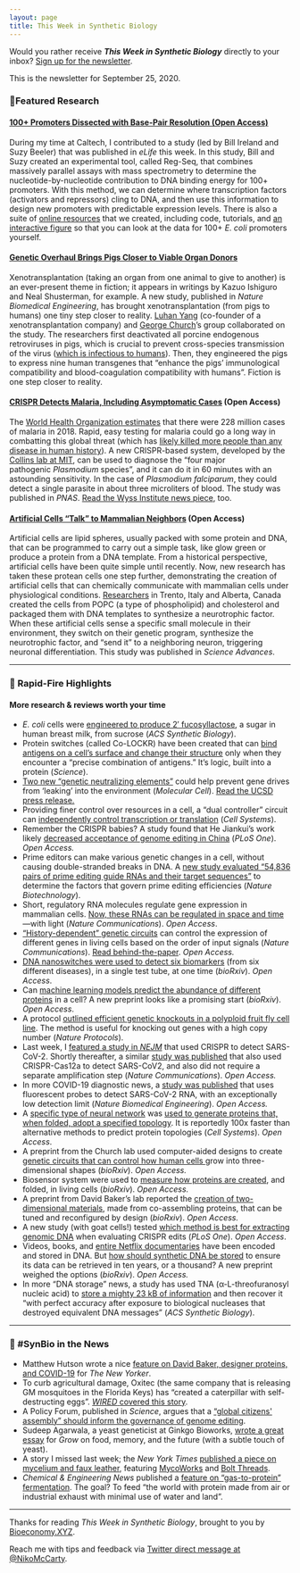 ```yaml
---
layout: page
title: This Week in Synthetic Biology
---
```


Would you rather receive **_This Week in Synthetic Biology_** directly to your inbox? [Sign up for the newsletter](https://synbio.substack.com/).

This is the newsletter for September 25, 2020.

### 🧬Featured Research

#### [100+ Promoters Dissected with Base-Pair Resolution (Open Access)](https://elifesciences.org/articles/55308)

During my time at Caltech, I contributed to a study (led by Bill Ireland and Suzy Beeler) that was published in *eLife* this week. In this study, Bill and Suzy created an experimental tool, called Reg-Seq, that combines massively parallel assays with mass spectrometry to determine the nucleotide-by-nucleotide contribution to DNA binding energy for 100+ promoters. With this method, we can determine where transcription factors (activators and repressors) cling to DNA, and then use this information to design new promoters with predictable expression levels. There is also a suite of [online resources](https://github.com/RPGroup-PBoC/RegSeq) that we created, including code, tutorials, and [an interactive figure](https://www.rpgroup.caltech.edu/RegSeq/interactive) so that you can look at the data for 100+ *E. coli* promoters yourself.

#### [Genetic Overhaul Brings Pigs Closer to Viable Organ Donors](https://www.nature.com/articles/s41551-020-00613-9)

Xenotransplantation (taking an organ from one animal to give to another) is an ever-present theme in fiction; it appears in writings by Kazuo Ishiguro and Neal Shusterman, for example. A new study, published in *Nature Biomedical Engineering*, has brought xenotransplantation (from pigs to humans) one tiny step closer to reality. [Luhan Yang](https://www.ted.com/speakers/luhan_yang) (co-founder of a xenotransplantation company) and [George Church](http://arep.med.harvard.edu/)’s group collaborated on the study. The researchers first deactivated all porcine endogenous retroviruses in pigs, which is crucial to prevent cross-species transmission of the virus ([which is infectious to humans](https://www.ncbi.nlm.nih.gov/pmc/articles/PMC4997577/#:~:text=preferred%20donor%20animals.-,PERVs%20are%20released%20from%20normal%20pig%20cells%20and%20are%20infectious,pose%20a%20risk%20for%20xenotransplantation.)). Then, they engineered the pigs to express nine human transgenes that “enhance the pigs’ immunological compatibility and blood-coagulation compatibility with humans”. Fiction is one step closer to reality.

#### [CRISPR Detects Malaria, Including Asymptomatic Cases](https://www.pnas.org/content/early/2020/09/15/2010196117) (Open Access)

The [World Health Organization estimates](https://www.who.int/news-room/fact-sheets/detail/malaria) that there were 228 million cases of malaria in 2018. Rapid, easy testing for malaria could go a long way in combatting this global threat (which has [likely killed more people than any disease in human history](https://www.nature.com/articles/news021001-6)). A new CRISPR-based system, developed by the [Collins lab at MIT](https://collinslab.mit.edu/), can be used to diagnose the “four major pathogenic *Plasmodium* species”, and it can do it in 60 minutes with an astounding sensitivity. In the case of *Plasmodium falciparum*, they could detect a single parasite in about three microliters of blood. The study was published in *PNAS*. [Read the Wyss Institute news piece](https://wyss.harvard.edu/news/crispr-based-malaria-testing-on-the-fly/), too.

#### [Artificial Cells “Talk” to Mammalian Neighbors](https://advances.sciencemag.org/content/6/38/eabb4920) (Open Access)

Artificial cells are lipid spheres, usually packed with some protein and DNA, that can be programmed to carry out a simple task, like glow green or produce a protein from a DNA template. From a historical perspective, artificial cells have been quite simple until recently. Now, new research has taken these protean cells one step further, demonstrating the creation of artificial cells that can chemically communicate with mammalian cells under physiological conditions. [Researchers](https://www.simonsfoundation.org/team/sheref-s-mansy/) in Trento, Italy and Alberta, Canada created the cells from POPC (a type of phospholipid) and cholesterol and packaged them with DNA templates to synthesize a neurotrophic factor. When these artificial cells sense a specific small molecule in their environment, they switch on their genetic program, synthesize the neurotrophic factor, and “send it” to a neighboring neuron, triggering neuronal differentiation. This study was published in *Science Advances*.

***

### 🧫 Rapid-Fire Highlights

#### More research & reviews worth your time

* *E. coli* cells were [engineered to produce 2′ fucosyllactose](https://pubs.acs.org/doi/10.1021/acssynbio.0c00304), a sugar in human breast milk, from sucrose (*ACS Synthetic Biology*).
* Protein switches (called Co-LOCKR) have been created that can [bind antigens on a cell’s surface and change their structure](https://science.sciencemag.org/content/369/6511/1637) only when they encounter a “precise combination of antigens.” It’s logic, built into a protein (*Science*).
* [Two new “genetic neutralizing elements”](https://www.sciencedirect.com/science/article/abs/pii/S1097276520306110) could help prevent gene drives from ‘leaking’ into the environment (*Molecular Cell*). [Read the UCSD press release.](https://ucsdnews.ucsd.edu/pressrelease/biologists-create-new-genetic-systems-to-neutralize-gene-drives)
* Providing finer control over resources in a cell, a “dual controller” circuit can [independently control transcription or translation](https://www.sciencedirect.com/science/article/abs/pii/S2405471220303252) (*Cell Systems*).
* Remember the CRISPR babies? A study found that He Jiankui’s work likely [decreased acceptance of genome editing in China](https://journals.plos.org/plosone/article?id=10.1371/journal.pone.0238128) (*PLoS One*). *Open Access.*
* Prime editors can make various genetic changes in a cell, without causing double-stranded breaks in DNA. A [new study evaluated “54,836 pairs of prime editing guide RNAs and their target sequences”](https://www.nature.com/articles/s41587-020-0677-y) to determine the factors that govern prime editing efficiencies (*Nature Biotechnology*).
* Short, regulatory RNA molecules regulate gene expression in mammalian cells. [Now, these RNAs can be regulated in space and time](https://www.nature.com/articles/s41467-020-18673-5)—with light (*Nature Communications*). *Open Access*.
* [“History-dependent” genetic circuits](https://www.nature.com/articles/s41467-020-18455-z) can control the expression of different genes in living cells based on the order of input signals (*Nature Communications*). [Read behind-the-paper](https://bioengineeringcommunity.nature.com/posts/rational-programming-of-history-dependent-logic-in-cellular-populations). *Open Access.*
* [DNA nanoswitches were used to detect six biomarkers](https://www.biorxiv.org/content/10.1101/2020.09.22.309104v1) (from six different diseases), in a single test tube, at one time (*bioRxiv*). *Open Access*.
* Can [machine learning models predict the abundance of different proteins](https://www.biorxiv.org/content/10.1101/2020.09.17.302182v1.abstract?%3Fcollection=) in a cell? A new preprint looks like a promising start (*bioRxiv*). *Open Access*.
* A protocol [outlined efficient genetic knockouts in a polyploid fruit fly cell line](https://www.nature.com/articles/s41596-020-0383-8). The method is useful for knocking out genes with a high copy number (*Nature Protocols*).
* Last week, I [featured a study in ](https://www.nejm.org/doi/full/10.1056/NEJMc2026172)[*NEJM*](https://www.nejm.org/doi/full/10.1056/NEJMc2026172) that used CRISPR to detect SARS-CoV-2. Shortly thereafter, a similar [study was published](https://www.nature.com/articles/s41467-020-18575-6) that also used CRISPR-Cas12a to detect SARS-CoV2, and also did not require a separate amplification step (*Nature Communications*). *Open Access.*
* In more COVID-19 diagnostic news, a [study was published](https://www.nature.com/articles/s41551-020-00617-5) that uses fluorescent probes to detect SARS-CoV-2 RNA, with an exceptionally low detection limit (*Nature Biomedical Engineering*). *Open Access.*
* A [specific type of neural network](https://arxiv.org/pdf/1812.08434.pdf#:~:text=Graph%20neural%20networks%20(GNNs)%20are,its%20neighborhood%20with%20arbitrary%20depth.) was [used to generate proteins that, when folded, adopt a specified topology](https://www.cell.com/cell-systems/fulltext/S2405-4712(20)30327-6). It is reportedly 100x faster than alternative methods to predict protein topologies (*Cell Systems*). *Open Access*.
* A preprint from the Church lab used computer-aided designs to create [genetic circuits that can control how human cells ](https://www.biorxiv.org/content/10.1101/807107v2.abstract?%3Fcollection=)grow into three-dimensional shapes (*bioRxiv*). *Open Access.*
* Biosensor system were used to [measure how proteins are created](https://www.biorxiv.org/content/10.1101/2020.09.18.303453v1.abstract?%3Fcollection=), and folded, in living cells (*bioRxiv*). *Open Access.*
* A preprint from David Baker’s lab reported the [creation of two-dimensional materials](https://www.biorxiv.org/content/10.1101/2020.09.19.304253v1), made from co-assembling proteins, that can be tuned and reconfigured by design (*bioRxiv*). *Open Access.*
* A new study (with goat cells!) tested [which method is best for extracting genomic DNA](https://journals.plos.org/plosone/article?id=10.1371/journal.pone.0239435) when evaluating CRISPR edits (*PLoS One*). *Open Access*.
* Videos, books, and [entire Netflix documentaries](https://www.youtube.com/watch?v=DMYgjOHgHxc) have been encoded and stored in DNA. But [how should synthetic DNA be stored](https://www.biorxiv.org/content/10.1101/2020.09.19.304014v1) to ensure its data can be retrieved in ten years, or a thousand? A new preprint weighed the options (*bioRxiv*). *Open Access.*
* In more “DNA storage” news, a study has used TNA (α-L-threofuranosyl nucleic acid) to [store a mighty 23 kB of information](https://pubs.acs.org/doi/10.1021/acssynbio.0c00361) and then recover it “with perfect accuracy after exposure to biological nucleases that destroyed equivalent DNA messages” (*ACS Synthetic Biology*).

***

### 📰 #SynBio in the News

* Matthew Hutson wrote a nice [feature on David Baker, designer proteins, and COVID-19](https://www.newyorker.com/tech/annals-of-technology/the-promise-of-designer-protein-in-the-fight-against-covid-19) for *The New Yorker*.
* To curb agricultural damage, Oxitec (the same company that is releasing GM mosquitoes in the Florida Keys) has “created a caterpillar with self-destructing eggs”. [*WIRED* ](https://www.wired.com/story/can-a-genetically-modified-bug-combat-a-global-farm-plague/)[covered this story](https://www.wired.com/story/can-a-genetically-modified-bug-combat-a-global-farm-plague/).
* A Policy Forum, published in *Science*, argues that a [“global citizens' assembly” should inform the governance of genome editing](https://science.sciencemag.org/content/369/6510/1435.summary).
* Sudeep Agarwala, a yeast geneticist at Ginkgo Bioworks, [wrote a great essay](https://www.growbyginkgo.com/2020/09/24/the-food-of-exiles/) for *Grow* on food, memory, and the future (with a subtle touch of yeast).
* A story I missed last week; the *New York Times* [published a piece on mycelium and faux leather](https://www.nytimes.com/2020/09/16/science/fungus-leather.html), featuring [MycoWorks](https://www.mycoworks.com/) and [Bolt Threads](https://boltthreads.com/).
* *Chemical & Engineering News* published a [feature on “gas-to-protein” fermentation](https://cen.acs.org/food/food-ingredients/start-ups-succeed-making-food/98/i36). The goal? To feed “the world with protein made from air or industrial exhaust with minimal use of water and land”.

***

Thanks for reading *This Week in Synthetic Biology*, brought to you by [Bioeconomy.XYZ](https://medium.com/bioeconomy-xyz).

Reach me with tips and feedback via [Twitter direct message at @NikoMcCarty](https://twitter.com/NikoMcCarty).